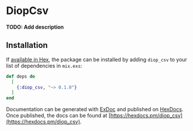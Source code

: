 # DiopCsv

**TODO: Add description**

## Installation

If [available in Hex](https://hex.pm/docs/publish), the package can be installed
by adding `diop_csv` to your list of dependencies in `mix.exs`:

```elixir
def deps do
  [
    {:diop_csv, "~> 0.1.0"}
  ]
end
```

Documentation can be generated with [ExDoc](https://github.com/elixir-lang/ex_doc)
and published on [HexDocs](https://hexdocs.pm). Once published, the docs can
be found at [https://hexdocs.pm/diop_csv](https://hexdocs.pm/diop_csv).

